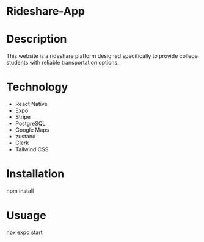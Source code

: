 # Rideshare-App

# Description
This website is a rideshare platform designed specifically to provide college students with reliable transportation options.

# Technology

* React Native
* Expo
* Stripe
* PostgreSQL
* Google Maps
* zustand
* Clerk
* Tailwind CSS

# Installation

npm install

# Usuage 

 npx expo start
